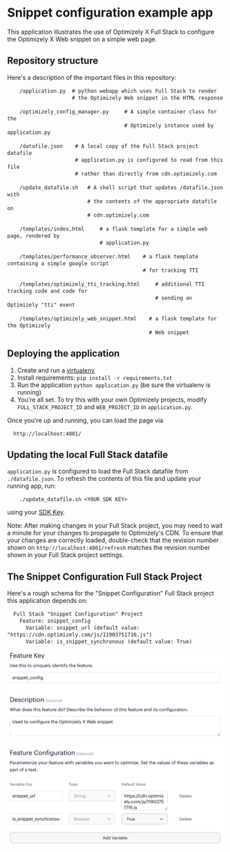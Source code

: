 # Snippet configuration example app

This application illustrates the use of Optimizely X Full Stack to configure the Optimizely X Web snippet on a simple web page.

## Repository structure

Here's a description of the important files in this repository:

        /application.py  # python webapp which uses Full Stack to render
                         # the Optimizely Web snippet in the HTML response

        /optimizely_config_manager.py     # A simple container class for the
                                          # Optimizely instance used by application.py

        /datafile.json    # A local copy of the Full Stack project datafile
                          # application.py is configured to read from this file
                          # rather than directly from cdn.optimizely.com

        /update_datafile.sh   # A shell script that updates /datafile.json with
                              # the contents of the appropriate datafile on
                              # cdn.optimizely.com

        /templates/index.html     # a flask template for a simple web page, rendered by
                                  # application.py

        /templates/performance_observer.html    # a flask template containing a simple google script
                                                # for tracking TTI

        /templates/optimizely_tti_tracking.html     # additional TTI tracking code and code for
                                                    # sending an Optimizely "tti" event

        /templates/optimizely_web_snippet.html    # a flask template for the Optimizely
                                                  # Web snippet

## Deploying the application

1. Create and run a [virtualenv](http://docs.python-guide.org/en/latest/dev/virtualenvs/)
2. Install requirements: `pip install -r requirements.txt`
3. Run the application `python application.py` (be sure the virtualenv is running)
4. You’re all set. To try this with your own Optimizely projects, modify `FULL_STACK_PROJECT_ID` and `WEB_PROJECT_ID` in `application.py`.

Once you're up and running, you can load the page via

      http://localhost:4001/

## Updating the local Full Stack datafile

`application.py` is configured to load the Full Stack datafile from `./datafile.json`. To refresh the contents of this file and update your running app, run:

        ./update_datafile.sh <YOUR SDK KEY>

using your [SDK Key](https://help.optimizely.com/Set_Up_Optimizely/Access_the_datafile_for_a_Full_Stack_project).  

Note: After making changes in your Full Stack project, you may need to wait a minute for your changes to propagate to Optimizely's CDN.  To ensure that your changes are correctly loaded, double-check that the revision number shown on `http://localhost:4001/refresh` matches the revision number shown in your Full Stack project settings.

## The Snippet Configuration Full Stack Project

Here's a rough schema for the "Snippet Configuration" Full Stack project this application depends on:

      Full Stack "Snippet Configuration" Project
        Feature: snippet_config
          Variable: snippet_url (default value: "https://cdn.optimizely.com/js/11903751716.js")
          Variable: is_snippet_synchronous (default value: True)

![](images/snippet_config.png)

